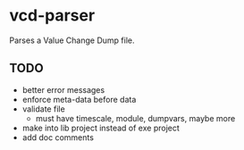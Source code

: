 # vcd-parser
Parses a Value Change Dump file.

## TODO
- better error messages
- enforce meta-data before data
- validate file
    - must have timescale, module, dumpvars, maybe more
- make into lib project instead of exe project
- add doc comments